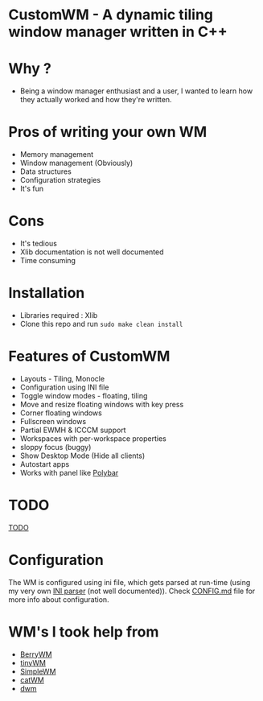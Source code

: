 # CustomWM - A dynamic tiling window manager written in C++

# Why ?
* Being a window manager enthusiast and a user, I wanted to learn how they actually worked and how they're written.

# Pros of writing your own WM
* Memory management
* Window management (Obviously)
* Data structures
* Configuration strategies
* It's fun

# Cons
* It's tedious
* Xlib documentation is not well documented
* Time consuming

# Installation
* Libraries required : Xlib
* Clone this repo and run `` sudo make clean install ``

# Features of CustomWM
* Layouts - Tiling, Monocle
* Configuration using INI file
* Toggle window modes - floating, tiling
* Move and resize floating windows with key press
* Corner floating windows
* Fullscreen windows
* Partial EWMH & ICCCM support
* Workspaces with per-workspace properties
* sloppy focus (buggy)
* Show Desktop Mode (Hide all clients)
* Autostart apps
* Works with panel like [Polybar](https://github.com/polybar/polybar)

# TODO
[TODO](https://github.com/dheerajshenoy/customwm/blob/master/todo.md)

# Configuration
The WM is configured using ini file, which gets parsed at run-time (using my very own [INI parser](https://github.com/dheerajshenoy/iniparser) (not well documented)). Check [CONFIG.md](https://github.com/dheerajshenoy/customwm/blob/master/CONFIG.md) file for more info about configuration.

# WM's I took help from
* [BerryWM](https://berrywm.org/)
* [tinyWM](https://github.com/mackstann/tinywm)
* [SimpleWM](https://github.com/kcirick/simplewm)
* [catWM](https://github.com/pyknite/catwm)
* [dwm](https://dwm.suckless.org/)
